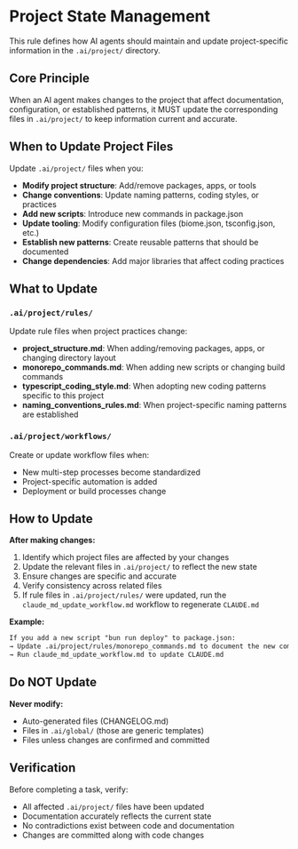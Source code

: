 # Project State Management

This rule defines how AI agents should maintain and update project-specific information in the `.ai/project/` directory.

## Core Principle

When an AI agent makes changes to the project that affect documentation, configuration, or established patterns, it MUST update the corresponding files in `.ai/project/` to keep information current and accurate.

## When to Update Project Files

Update `.ai/project/` files when you:

- **Modify project structure**: Add/remove packages, apps, or tools
- **Change conventions**: Update naming patterns, coding styles, or practices
- **Add new scripts**: Introduce new commands in package.json
- **Update tooling**: Modify configuration files (biome.json, tsconfig.json, etc.)
- **Establish new patterns**: Create reusable patterns that should be documented
- **Change dependencies**: Add major libraries that affect coding practices

## What to Update

### `.ai/project/rules/`

Update rule files when project practices change:

- **project_structure.md**: When adding/removing packages, apps, or changing directory layout
- **monorepo_commands.md**: When adding new scripts or changing build commands
- **typescript_coding_style.md**: When adopting new coding patterns specific to this project
- **naming_conventions_rules.md**: When project-specific naming patterns are established

### `.ai/project/workflows/`

Create or update workflow files when:

- New multi-step processes become standardized
- Project-specific automation is added
- Deployment or build processes change

## How to Update

**After making changes:**

1. Identify which project files are affected by your changes
2. Update the relevant files in `.ai/project/` to reflect the new state
3. Ensure changes are specific and accurate
4. Verify consistency across related files
5. If rule files in `.ai/project/rules/` were updated, run the `claude_md_update_workflow.md` workflow to regenerate `CLAUDE.md`

**Example:**

```markdown
If you add a new script "bun run deploy" to package.json:
→ Update .ai/project/rules/monorepo_commands.md to document the new command
→ Run claude_md_update_workflow.md to update CLAUDE.md
```

## Do NOT Update

**Never modify:**
- Auto-generated files (CHANGELOG.md)
- Files in `.ai/global/` (those are generic templates)
- Files unless changes are confirmed and committed

## Verification

Before completing a task, verify:

- All affected `.ai/project/` files have been updated
- Documentation accurately reflects the current state
- No contradictions exist between code and documentation
- Changes are committed along with code changes
